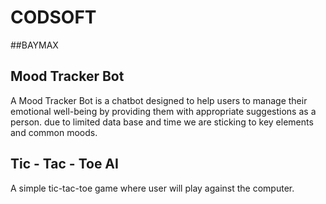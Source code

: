 # CODSOFT
##BAYMAX
## Mood Tracker Bot
A Mood Tracker Bot is a chatbot designed to help users to manage their emotional well-being by providing them with appropriate suggestions as a person.
due to limited data base and time  we are sticking to key elements and common moods.

## Tic - Tac - Toe AI
A simple tic-tac-toe game where user will play against the computer.

